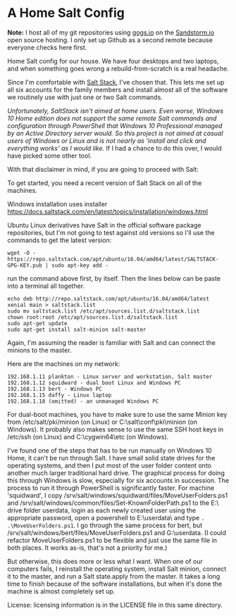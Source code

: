 # A Home Salt Config

**Note:** I host all of my git repositories using [gogs.io](https://gogs.io) on the [Sandstorm.io](https://sandstorm.io) open source hosting. I only set up Github as a second remote because everyone checks here first.

Home Salt config for our house. We have four desktops and two laptops, and
when something goes wrong a rebuild-from-scratch is a real headache.

Since I'm comfortable with [Salt Stack](https://saltstack.com/), I've chosen that. This lets me set up all six accounts for the family members and install almost all of the software we routinely use with just one or two Salt commands.

*Unfortunately, SaltStack isn't aimed at home users. Even worse, Windows 10 Home edition does not support the same remote Salt commands and configuration through PowerShell that Windows 10 Professional managed by an Active Directory server would. So this project is not aimed at casual users of Windows or Linux and is not nearly as 'install and click and everything works' as I would like.*  If I had a chance to do this over, I would have picked some other tool.   

With that disclaimer in mind, if you are going to proceed with Salt:

To get started, you need a recent version of Salt Stack on all of the machines.

Windows installation uses installer
https://docs.saltstack.com/en/latest/topics/installation/windows.html

Ubuntu Linux derivatives have Salt in the official software package repositories,
but I'm not going to test against old versions so I'll use the commands to get the latest version:

    wget -O - https://repo.saltstack.com/apt/ubuntu/16.04/amd64/latest/SALTSTACK-GPG-KEY.pub | sudo apt-key add -

run the command above first, by itself.  Then the lines below can be paste into a terminal all together.

    echo deb http://repo.saltstack.com/apt/ubuntu/16.04/amd64/latest xenial main > saltstack.list
    sudo mv saltstack.list /etc/apt/sources.list.d/saltstack.list
    chown root:root /etc/apt/sources.list.d/saltstack.list
    sudo apt-get update
    sudo apt-get install salt-minion salt-master

Again, I'm assuming the reader is familiar with Salt and can connect the minions to the master.

Here are the machines on my network:

    192.168.1.11 plankton - Linux server and workstation, Salt master
    192.168.1.12 squidward - dual boot Linux and Windows PC
    192.168.1.13 bert - Windows PC
    192.168.1.15 daffy - Linux laptop
    192.168.1.18 (omitted) - an unmanaged Windows PC 

For dual-boot machines, you have to make sure to use the same Minion key from /etc/salt/pki/minion (on Linux) or C:\salt\conf\pki\minion (on Windows).  It probably also makes sense to use the same SSH host keys in /etc/ssh (on Linux) and C:\cygwin64\etc (on Windows).

I've found one of the steps that has to be run manually on Windows 10 Home, it can't be run through Salt.  I have small solid state drives for the operating systems, and then I put most of the user folder content onto another much larger traditional hard drive. The graphical process for doing this through Windows is slow, especially for six accounts in succession.  The process to run it through PowerShell is significantly faster.  For machine 'squidward', I copy /srv/salt/windows/squidward/files/MoveUserFolders.ps1 and /srv/salt/windows/common/files/Set-KnownFolderPath.ps1 to the E:\ drive folder userdata, login as each newly created user using the appropriate password, open a powershell to E:\userdata\ and type ```. .\MoveUserFolders.ps1```.  I go through the same process for bert, but /srv/salt/windows/bert/files/MoveUserFolders.ps1 and G:\userdata.  (I could refactor MoveUserFolders.ps1 to be flexible and just use the same file in both places. It works as-is, that's not a priority for me.)

But otherwise, this does more or less what I want.  When one of our computers fails, I reinstall the operating system, install Salt minion, connect it to the master, and run a Salt state.apply from the master. It takes a long time to finish because of the software installations, but when it's done the machine is almost completely set up.
 
License: licensing information is in the LICENSE file in this same directory.
